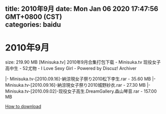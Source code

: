 
title: 2010年9月
date: Mon Jan 06 2020 17:47:56 GMT+0800 (CST)    
categories: baidu
---

# 2010年9月
size: 219.90 MB
 [Minisuka.tv] 2010年9月合集打包下载 - Minisuka.tv 现役女子高中生 - 52尤物 - I Love Sexy Girl - Powered by Discuz! Archiver
 
|- Minisuka.tv-[2010.09.16]-納涼現女子祭り2010松下李生.rar - 35.60 MB
|- Minisuka.tv-[2010.09.16]-納涼現女子祭り2010城野紗衣.rar - 27.30 MB
|- Minisuka.tv-[2010.09.02]-现役女子高生.DreamGallery.森山琴音.rar - 157.00 MB

[How to download](https://bpcam.bemobtrk.com/go/2ceec3aa-1ca2-46d6-b9ff-aaa5c184517c?jno=45)